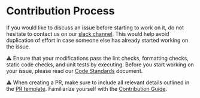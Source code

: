 # Contribution Process

If you would like to discuss an issue before starting to work on it, do not hesitate to contact us on our [slack channel](). This would help avoid duplication of effort in case someone else has already started working on the issue.

:warning: Ensure that your modifications pass the lint checks, formatting checks, static code checks, and unit tests by executing. Before you start working on your issue, please read our [Code Standards](code-standards.md) document.

:warning: When creating a PR, make sure to include all relevant details outlined in the [PR template](). Familiarize yourself with the [Contribution Guide](../../CONTRIBUTING.md).